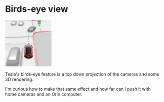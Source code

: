 # Birds-eye view

<img src="./bev.jpg" alt="Tesla Bird's Eye View" width="150">

Tesla's birds-eye feature is a top down projection of the cameras and some 3D rendering. 

I'm curious how to make that same effect and how far can I push it with home cameras and an Orin computer.

